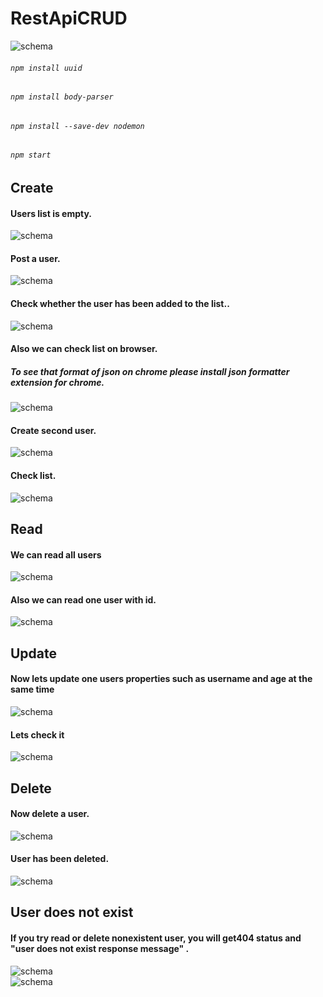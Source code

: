 # RestApiCRUD
![schema](https://github.com/AtakanSevincli/RestApiCRUD/blob/master/README/schema.png)
###### `npm install uuid` 
###### `npm install body-parser`
###### `npm install --save-dev nodemon` 
###### `npm start` 


## Create
#### Users list is empty.
![schema](https://github.com/AtakanSevincli/RestApiCRUD/blob/master/README/1.png) <br/>
#### Post a user.
![schema](https://github.com/AtakanSevincli/RestApiCRUD/blob/master/README/2.png) <br/>
#### Check whether the user has been added to the list..
![schema](https://github.com/AtakanSevincli/RestApiCRUD/blob/master/README/3.png) <br/>
#### Also we can check list on browser.
##### To see that format of json on chrome please install json formatter extension for chrome.
![schema](https://github.com/AtakanSevincli/RestApiCRUD/blob/master/README/4.png) <br/>
#### Create second user.
![schema](https://github.com/AtakanSevincli/RestApiCRUD/blob/master/README/5.png) <br/>
#### Check list.
![schema](https://github.com/AtakanSevincli/RestApiCRUD/blob/master/README/6.png) <br/>



## Read
#### We can read all users 
![schema](https://github.com/AtakanSevincli/RestApiCRUD/blob/master/README/7.png) <br/>
#### Also we can read one user with id. 
![schema](https://github.com/AtakanSevincli/RestApiCRUD/blob/master/README/8.png) <br/>

## Update
#### Now lets update one users properties such as username and age at the same time
![schema](https://github.com/AtakanSevincli/RestApiCRUD/blob/master/README/9.png)
#### Lets check it
![schema](https://github.com/AtakanSevincli/RestApiCRUD/blob/master/README/10.png)


## Delete
#### Now delete a user.
![schema](https://github.com/AtakanSevincli/RestApiCRUD/blob/master/README/13.png)
#### User has been deleted.
![schema](https://github.com/AtakanSevincli/RestApiCRUD/blob/master/README/14.png)

## User does not exist
#### If you try read or delete nonexistent user, you will get404 status and "user does not exist response message" .
![schema](https://github.com/AtakanSevincli/RestApiCRUD/blob/master/README/11.png)
<br/>
![schema](https://github.com/AtakanSevincli/RestApiCRUD/blob/master/README/12.png)




